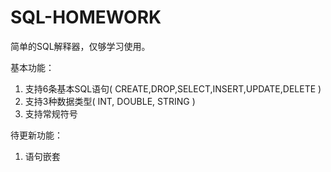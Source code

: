 # SQL-HOMEWORK
简单的SQL解释器，仅够学习使用。

基本功能：
1. 支持6条基本SQL语句( CREATE,DROP,SELECT,INSERT,UPDATE,DELETE )
2. 支持3种数据类型( INT, DOUBLE, STRING )
3. 支持常规符号

待更新功能：
1. 语句嵌套
